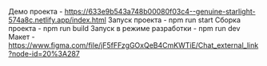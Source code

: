 Демо проекта - https://633e9b543a748b00080f03c4--genuine-starlight-574a8c.netlify.app/index.html
Запуск проекта - npm run start
Сборка проекта - npm run build
Запуск в режиме разработки - npm run dev
Макет - https://www.figma.com/file/jF5fFFzgGOxQeB4CmKWTiE/Chat_external_link?node-id=20%3A287